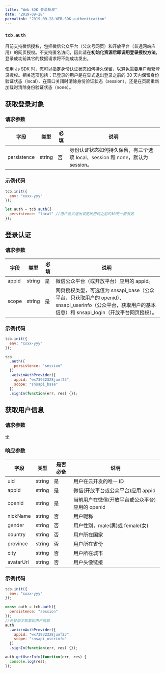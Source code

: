 ```yaml
---
title: "Web SDK 登录授权"
date: "2019-09-28"
permalink: "2019-09-28-WEB-SDK-authentication"
---
```


### `tcb.auth`

目前支持微信授权，包括微信公众平台（公众号网页）和开放平台（普通网站应用）的网页授权。不支持匿名访问，因此请在**初始化资源后即调用登录授权方法**，登录成功前其它的数据请求将不能成功发出。

使用 Js SDK 时，您可以指定身份认证状态如何持久保留，以避免需要用户频繁登录授权。相关选项包括：已登录的用户是在显式退出登录之前的 30 天内保留身份验证状态（local）、在窗口关闭时清除身份验证状态（session），还是在页面重新加载时清除身份验证状态（none）。

## 获取登录对象

### 请求参数

| 字段        | 类型   | 必填 | 说明                                                                          |
| ----------- | ------ | ---- | ----------------------------------------------------------------------------- |
| persistence | string | 否   | 身份认证状态如何持久保留，有三个选项 local、session 和 none，默认为 session。 |

### 示例代码

```js
tcb.init({
  env: "xxxx-yyy"
});

let auth = tcb.auth({
  persistence: "local" //用户显式退出或更改密码之前的30天一直有效
});
```

## 登录认证

### 请求参数

| 字段  | 类型   | 必填 | 说明                                                                                                                                                      |
| ----- | ------ | ---- | --------------------------------------------------------------------------------------------------------------------------------------------------------- |
| appid | string | 是   | 微信公众平台（或开放平台）应用的 appid。                                                                                                                  |
| scope | string | 是   | 网页授权类型，可选值为 snsapi_base（公众平台，只获取用户的 openid）、snsapi_userinfo（公众平台，获取用户的基本信息）和 snsapi_login（开放平台网页授权）。 |

### 示例代码

```javascript
tcb.init({
  env: "xxxx-yyy"
});

tcb
  .auth({
    persistence: "session"
  })
  .weixinAuthProvider({
    appid: "wx73932328juof23",
    scope: "snsapi_base"
  })
  .signIn(function(err, res) {});
```

## 获取用户信息

### 请求参数

无

### 响应参数

| 字段      | 类型   | 是否必备 | 说明                                            |
| --------- | ------ | -------- | ----------------------------------------------- |
| uid       | string | 是       | 用户在云开发的唯一 ID                           |
| appid     | string | 是       | 微信(开放平台或公众平台)应用 appid              |
| openid    | string | 是       | 当前用户在微信(开放平台或公众平台)应用的 openid |
| nickName  | string | 否       | 用户昵称                                        |
| gender    | string | 否       | 用户性别，male(男)或 female(女)                 |
| country   | string | 否       | 用户所在国家                                    |
| province  | string | 否       | 用户所在省份                                    |
| city      | string | 否       | 用户所在城市                                    |
| avatarUrl | string | 否       | 用户头像链接                                    |

### 示例代码

```js
tcb.init({
  env: "xxxx-yyy"
});

const auth = tcb.auth({
  persistence: "session"
});
//先登录才能拿到用户信息
auth
  .weixinAuthProvider({
    appid: "wx73932328juof23",
    scope: "snsapi_userinfo"
  })
  .signIn(function(err, res) {});

auth.getUserInfo(function(err, res) {
  console.log(res);
});
```

